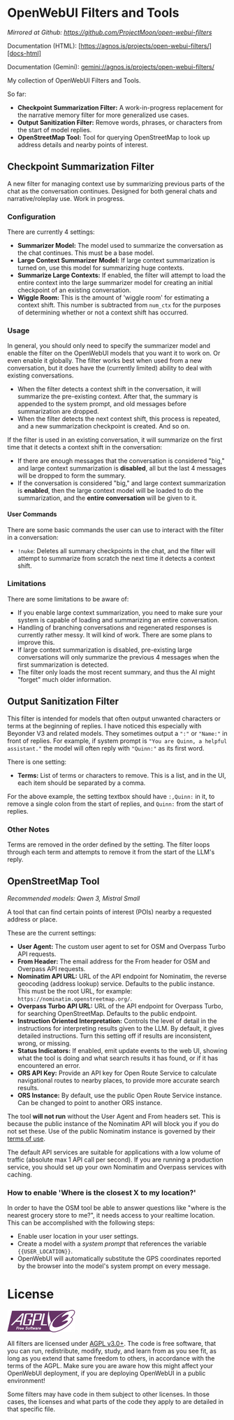# OpenWebUI Filters and Tools

_Mirrored at Github: https://github.com/ProjectMoon/open-webui-filters_

Documentation (HTML):
[https://agnos.is/projects/open-webui-filters/][docs-html]

Documentation (Gemini):
[gemini://agnos.is/projects/open-webui-filters/][docs-gemini]

My collection of OpenWebUI Filters and Tools.

So far:

 - **Checkpoint Summarization Filter:** A work-in-progress replacement
   for the narrative memory filter for more generalized use cases.
 - **Output Sanitization Filter:** Remove words, phrases, or
   characters from the start of model replies.
 - **OpenStreetMap Tool:** Tool for querying OpenStreetMap to look up
   address details and nearby points of interest.

## Checkpoint Summarization Filter

A new filter for managing context use by summarizing previous parts of
the chat as the conversation continues. Designed for both general
chats and narrative/roleplay use. Work in progress.

### Configuration

There are currently 4 settings:

 - **Summarizer Model:** The model used to summarize the conversation
   as the chat continues. This must be a base model.
 - **Large Context Summarizer Model:** If large context summarization
   is turned on, use this model for summarizing huge contexts.
 - **Summarize Large Contexts:** If enabled, the filter will attempt
   to load the entire context into the large summarizer model for
   creating an initial checkpoint of an existing conversation.
 - **Wiggle Room:** This is the amount of 'wiggle room' for estimating
   a context shift. This number is subtracted from `num_ctx` for the
   purposes of determining whether or not a context shift has
   occurred.

### Usage

In general, you should only need to specify the summarizer model and
enable the filter on the OpenWebUI models that you want it to work on.
Or even enable it globally. The filter works best when used from a new
conversation, but it does have the (currently limited) ability to deal
with existing conversations.

  - When the filter detects a context shift in the conversation, it
    will summarize the pre-existing context. After that, the summary
    is appended to the system prompt, and old messages before
    summarization are dropped.
  - When the filter detects the next context shift, this process is
    repeated, and a new summarization checkpoint is created. And so
    on.

If the filter is used in an existing conversation, it will summarize
on the first time that it detects a context shift in the conversation:

 - If there are enough messages that the conversation is considered
   "big," and large context summarization is **disabled**, all but the
   last 4 messages will be dropped to form the summary.
 - If the conversation is considered "big," and large context
   summarization is **enabled**, then the large context model will be
   loaded to do the summarization, and the **entire conversation**
   will be given to it.

#### User Commands

There are some basic commands the user can use to interact with the
filter in a conversation:

 - `!nuke`: Deletes all summary checkpoints in the chat, and the
   filter will attempt to summarize from scratch the next time it
   detects a context shift.

### Limitations

There are some limitations to be aware of:
 - If you enable large context summarization, you need to make sure
   your system is capable of loading and summarizing an entire
   conversation.
 - Handling of branching conversations and regenerated responses is
   currently rather messy. It will kind of work. There are some plans
   to improve this.
 - If large context summarization is disabled, pre-existing large
   conversations will only summarize the previous 4 messages when the
   first summarization is detected.
 - The filter only loads the most recent summary, and thus the AI
   might "forget" much older information.

## Output Sanitization Filter

This filter is intended for models that often output unwanted
characters or terms at the beginning of replies. I have noticed this
especially with Beyonder V3 and related models. They sometimes output
a `":"` or `"Name:"` in front of replies. For example, if system prompt is
`"You are Quinn, a helpful assistant."` the model will often reply with
`"Quinn:"` as its first word.

There is one setting:

 - **Terms:** List of terms or characters to remove. This is a list,
   and in the UI, each item should be separated by a comma.

For the above example, the setting textbox should have `:,Quinn:` in
it, to remove a single colon from the start of replies, and `Quinn:`
from the start of replies.

### Other Notes

Terms are removed in the order defined by the setting. The filter
loops through each term and attempts to remove it from the start of
the LLM's reply.

## OpenStreetMap Tool

_Recommended models: Qwen 3, Mistral Small_

A tool that can find certain points of interest (POIs) nearby a
requested address or place.

These are the current settings:
 - **User Agent:** The custom user agent to set for OSM and Overpass
   Turbo API requests.
 - **From Header:** The email address for the From header for OSM and
   Overpass API requests.
 - **Nominatim API URL:** URL of the API endpoint for Nominatim, the
   reverse geocoding (address lookup) service. Defaults to the public
   instance. This must be the root URL, for example:
   `https://nominatim.openstreetmap.org/`.
 - **Overpass Turbo API URL:** URL of the API endpoint for Overpass
   Turbo, for searching OpenStreetMap. Defaults to the public
   endpoint.
 - **Instruction Oriented Interpretation:** Controls the level of
   detail in the instructions for interpreting results given to the
   LLM. By default, it gives detailed instructions. Turn this setting
   off if results are inconsistent, wrong, or missing.
 - **Status Indicators:** If enabled, emit update events to the web
   UI, showing what the tool is doing and what search results it has
   found, or if it has encountered an error.
 - **ORS API Key:** Provide an API key for Open Route Service to
   calculate navigational routes to nearby places, to provide more
   accurate search results.
 - **ORS Instance:** By default, use the public Open Route Service
   instance. Can be changed to point to another ORS instance.

The tool **will not run** without the User Agent and From headers set.
This is because the public instance of the Nominatim API will block
you if you do not set these. Use of the public Nominatim instance is
governed by their [terms of use][nom-tou].

The default API services are suitable for applications with a low
volume of traffic (absolute max 1 API call per second). If you are
running a production service, you should set up your own Nominatim and
Overpass services with caching.

### How to enable 'Where is the closest X to my location?'

In order to have the OSM tool be able to answer questions like "where
is the nearest grocery store to me?", it needs access to your realtime
location. This can be accomplished with the following steps:
 - Enable user location in your user settings.
 - Create a model with a _system prompt_ that references the variable
   `{{USER_LOCATION}}`.
 - OpenWebUI will automatically substitute the GPS coordinates
   reported by the browser into the model's system prompt on every
   message.

# License

<img src="./agplv3.png" alt="AGPLv3" />

All filters are licensed under [AGPL v3.0+][agpl]. The code is free
software, that you can run, redistribute, modify, study, and learn
from as you see fit, as long as you extend that same freedom to
others, in accordance with the terms of the AGPL. Make sure you are
aware how this might affect your OpenWebUI deployment, if you are
deploying OpenWebUI in a public environment!

Some filters may have code in them subject to other licenses. In those
cases, the licenses and what parts of the code they apply to are
detailed in that specific file.

[agpl]: https://www.gnu.org/licenses/agpl-3.0.en.html
[checkpoint-filter]: #checkpoint-summarization-filter
[nom-tou]: https://operations.osmfoundation.org/policies/nominatim/
[docs-html]: https://agnos.is/projects/open-webui-filters/
[docs-gemini]: gemini://agnos.is/projects/open-webui-filters/
